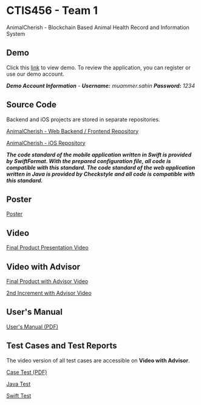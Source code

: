 # CTIS456 - Team 1

AnimalCherish - Blockchain Based Animal Health Record and Information System

## Demo

Click this [link](http://138.68.67.165/) to view demo. To review the application, you can register or use our demo account.

***Demo Account Information** - **Username:** muammer.sahin **Password:** 1234*

## Source Code

Backend and iOS projects are stored in separate repositories.

[AnimalCherish - Web Backend / Frontend Repository](https://github.com/cagatayozata/AnimalCherish)

[AnimalCherish - iOS Repository](https://github.com/cagatayozata/AnimalCherish_iOS)

***The code standard of the mobile application written in Swift is provided by SwiftFormat. With the prepared configuration file, all code is compatible with this standard. The code standard of the web application written in Java is provided by Checkstyle and all code is compatible with this standard.***

## Poster

[Poster](https://raw.githubusercontent.com/cagatayozata/CTIS456_Team1/master/Poster/Poster.jpg)

## Video

[Final Product Presentation Video](#)

## Video with Advisor

[Final Product with Advisor Video](#)

[2nd Increment with Advisor Video](https://www.youtube.com/watch?v=8Qay1PM9990)

## User's Manual

[User's Manual (PDF)](#)

## Test Cases and Test Reports

The video version of all test cases are accessible on **Video with Advisor**.

[Case Test (PDF)](https://github.com/cagatayozata/CTIS456_Team1/blob/master/Case%20Tests/CaseTests.pdf)

[Java Test](https://cagatayozata.com/ctis/javatest)

[Swift Test](https://github.com/cagatayozata/CTIS456_Team1/tree/master/Swift%20Test)







